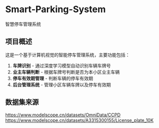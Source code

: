 # Smart-Parking-System
智慧停车管理系统

## 项目概述

这是一个基于计算机视觉的智能停车管理系统，主要功能包括：

1. **车牌识别** - 通过深度学习模型自动识别车辆车牌号
2. **业主车辆判断** - 根据车牌号判断是否为本小区业主车辆
3. **停车有效期管理** - 判断车辆的停车有效期
4. **后台管理系统** - 管理小区车辆车牌以及停车有效期


## 数据集来源
https://www.modelscope.cn/datasets/OmniData/CCPD
https://www.modelscope.cn/datasets/A3315300155/License_plate_10K

